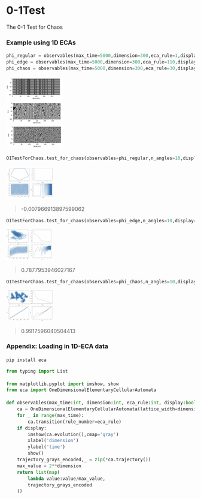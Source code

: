 # 0-1Test
The 0-1 Test for Chaos

### Example using 1D ECAs
```python
phi_regular = observables(max_time=5000,dimension=300,eca_rule=1,display=True)
phi_edge = observables(max_time=5000,dimension=300,eca_rule=110,display=True)
phi_chaos = observables(max_time=5000,dimension=300,eca_rule=30,display=True)
```
<img src="https://github.com/mohammedterryjack/0-1Test/blob/ea60778ba171a6e989d0cc9b3bd9eea0e603e24b/images/trajectories.png" width=30% height=30%>

```python
O1TestForChaos.test_for_chaos(observables=phi_regular,n_angles=10,display=True)
```

<img src="https://github.com/mohammedterryjack/0-1Test/blob/73b1190cb6cbe57e066155129b201e23c20251bf/images/regular.png" width=25% height=25%>

> -0.007966913897599062

```python
O1TestForChaos.test_for_chaos(observables=phi_edge,n_angles=10,display=True)
```

<img src="https://github.com/mohammedterryjack/0-1Test/blob/ec9fd4e51731063f6fe5372e6d8feb44110512f5/images/edge.png" width=25% height=25%>

> 0.7877953946027167

```python
O1TestForChaos.test_for_chaos(observables=phi_chaos,n_angles=10,display=True)
```

<img src="https://github.com/mohammedterryjack/0-1Test/blob/ec9fd4e51731063f6fe5372e6d8feb44110512f5/images/chaos.png" width=25% height=25%>

> 0.9917596040504413

### Appendix: Loading in 1D-ECA data
```pip install eca```

```python
from typing import List

from matplotlib.pyplot import imshow, show 
from eca import OneDimensionalElementaryCellularAutomata

def observables(max_time:int, dimension:int, eca_rule:int, display:bool=False) -> List[float]:
    ca = OneDimensionalElementaryCellularAutomata(lattice_width=dimension)
    for _ in range(max_time):
        ca.transition(rule_number=eca_rule)
    if display:
        imshow(ca.evolution(),cmap='gray')
        xlabel('dimension')
        ylabel('time')
        show()
    trajectory_grays_encoded,_ = zip(*ca.trajectory())
    max_value = 2**dimension
    return list(map(
        lambda value:value/max_value,
        trajectory_grays_encoded
    ))
```
